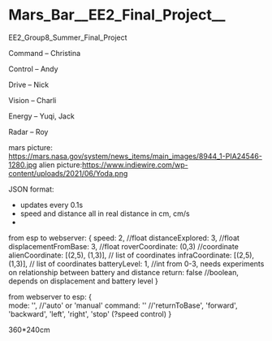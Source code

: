 # Mars_Bar__EE2_Final_Project__
EE2_Group8_Summer_Final_Project

Command – Christina  

Control – Andy  

Drive – Nick  

Vision – Charli  

Energy – Yuqi, Jack 

Radar – Roy  

mars picture: https://mars.nasa.gov/system/news_items/main_images/8944_1-PIA24546-1280.jpg 
alien picture:https://www.indiewire.com/wp-content/uploads/2021/06/Yoda.png

JSON format:
- updates every 0.1s
- speed and distance all in real distance in cm, cm/s
- 

from esp to webserver:
{
    speed: 2, //float
    distanceExplored: 3, //float
    displacementFromBase: 3, //float
    roverCoordinate: (0,3) //coordinate
    alienCoordinate: [(2,5), (1,3)], // list of coordinates
    infraCoordinate: [(2,5), (1,3)], // list of coordinates
    batteryLevel: 1, //int from 0-3, needs experiments on relationship between battery and distance
    return: false //boolean, depends on displacement and battery level
}

from webserver to esp:
{   
    mode: '', //'auto' or 'manual'
    command: '' //'returnToBase', 'forward', 'backward', 'left', 'right', 'stop' (?speed control)
}

360*240cm
